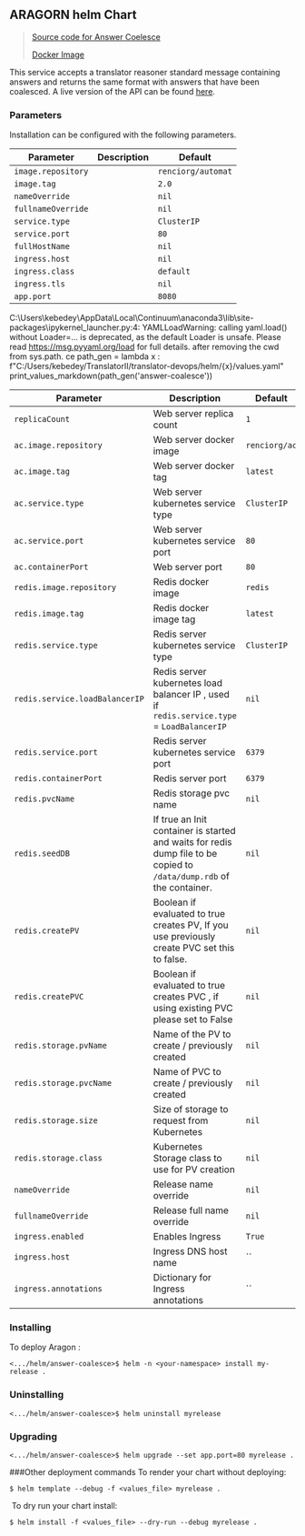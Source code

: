 ARAGORN helm Chart
---
> [Source code for Answer Coelesce](https://github.com/ranking-agent/AnswerCoalesce)
>
> [Docker Image](https://hub.docker.com/repository/docker/renciorg/ac)


This service accepts a translator reasoner standard message containing answers and returns the same format with 
answers that have been coalesced. A live version of the API can be found [here](https://answercoalesce.renci.org/docs).


### Parameters 

Installation can be configured with the following parameters.


| Parameter | Description | Default |
| --------- | ----        | ----    | 
| `image.repository` |   | `renciorg/automat`
| `image.tag` |   | `2.0`
| `nameOverride` |   | `nil`
| `fullnameOverride` |   | `nil`
| `service.type` |   | `ClusterIP`
| `service.port` |   | `80`
| `fullHostName` |   | `nil`
| `ingress.host` |   | `nil`
| `ingress.class` |   | `default`
| `ingress.tls` |   | `nil`
| `app.port` |   | `8080`
C:\Users\kebedey\AppData\Local\Continuum\anaconda3\lib\site-packages\ipykernel_launcher.py:4: YAMLLoadWarning: calling yaml.load() without Loader=... is deprecated, as the default Loader is unsafe. Please read https://msg.pyyaml.org/load for full details.
  after removing the cwd from sys.path.
ce
path_gen = lambda x : f"C:/Users/kebedey/TranslatorII/translator-devops/helm/{x}/values.yaml"
print_values_markdown(path_gen('answer-coalesce'))

| Parameter | Description | Default |
| --------- | ----        | ----    | 
| `replicaCount` |  Web server replica count | `1` 
| `ac.image.repository` |  Web server docker image | `renciorg/ac`
| `ac.image.tag` |  Web server docker tag | `latest`
| `ac.service.type` |  Web server kubernetes service type | `ClusterIP`
| `ac.service.port` | Web server kubernetes service port  | `80`
| `ac.containerPort` |  Web server port | `80`
| `redis.image.repository` |  Redis docker image | `redis`
| `redis.image.tag` | Redis docker image tag  | `latest`
| `redis.service.type` |  Redis server kubernetes service type | `ClusterIP`
| `redis.service.loadBalancerIP` |  Redis server kubernetes load balancer IP , used if `redis.service.type` = `LoadBalancerIP`   | `nil`
| `redis.service.port` |  Redis server kubernetes service port | `6379`
| `redis.containerPort` |  Redis server port | `6379`
| `redis.pvcName` | Redis storage pvc name  | `nil`
| `redis.seedDB` |  If true an Init container is started and waits for redis dump file to be copied to `/data/dump.rdb` of the container.  | `nil`
| `redis.createPV` | Boolean if  evaluated to true creates PV, If you use previously create PVC set this to false.  | `nil`
| `redis.createPVC` | Boolean if evaluated to true creates PVC , if using existing PVC please set to False  | `nil`
| `redis.storage.pvName` |  Name of the PV to create / previously created | `nil`
| `redis.storage.pvcName` | Name of PVC to create / previously created  | `nil`
| `redis.storage.size` | Size of storage to request from Kubernetes  | `nil`
| `redis.storage.class` | Kubernetes  Storage class to use for PV creation  | `nil`
| `nameOverride` | Release name override  | `nil`
| `fullnameOverride` | Release full name override  | `nil`
| `ingress.enabled` | Enables Ingress  | `True`
| `ingress.host` |  Ingress DNS host name  | ``
| `ingress.annotations` | Dictionary for Ingress annotations  | ``


### Installing


To deploy Aragon : 
```shell script
<.../helm/answer-coalesce>$ helm -n <your-namespace> install my-release .
```

### Uninstalling
```shell script
<.../helm/answer-coalesce>$ helm uninstall myrelease
```

### Upgrading
```shell script
<.../helm/answer-coalesce>$ helm upgrade --set app.port=80 myrelease .
```

###Other deployment commands
To render your chart without deploying:
 
```shell script
$ helm template --debug -f <values_file> myrelease .
```
​
To dry run your chart install: 
```console
$ helm install -f <values_file> --dry-run --debug myrelease .
```


 